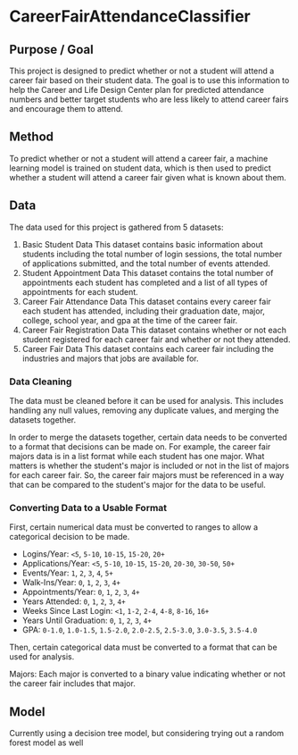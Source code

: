 # CareerFairAttendanceClassifier

## Purpose / Goal

This project is designed to predict whether or not a student will attend a career fair based on their student data. The goal is to use this information to help the Career and Life Design Center plan for predicted attendance numbers and better target students who are less likely to attend career fairs and encourage them to attend.

## Method

To predict whether or not a student will attend a career fair, a machine learning model is trained on student data, which is then used to predict whether a student will attend a career fair given what is known about them.

## Data

The data used for this project is gathered from 5 datasets:

1. Basic Student Data
   This dataset contains basic information about students including the total number of login sessions, the total number of applications submitted, and the total number of events attended.
2. Student Appointment Data
   This dataset contains the total number of appointments each student has completed and a list of all types of appointments for each student.
3. Career Fair Attendance Data
   This dataset contains every career fair each student has attended, including their graduation date, major, college, school year, and gpa at the time of the career fair.
4. Career Fair Registration Data
   This dataset contains whether or not each student registered for each career fair and whether or not they attended.
5. Career Fair Data
   This dataset contains each career fair including the industries and majors that jobs are available for.

### Data Cleaning

The data must be cleaned before it can be used for analysis. This includes handling any null values, removing any duplicate values, and merging the datasets together.

In order to merge the datasets together, certain data needs to be converted to a format that decisions can be made on. For example, the career fair majors data is in a list format while each student has one major. What matters is whether the student's major is included or not in the list of majors for each career fair. So, the career fair majors must be referenced in a way that can be compared to the student's major for the data to be useful.

### Converting Data to a Usable Format

First, certain numerical data must be converted to ranges to allow a categorical decision to be made.

- Logins/Year: `<5`, `5-10`, `10-15`, `15-20`, `20+`
- Applications/Year: `<5`, `5-10`, `10-15`, `15-20`, `20-30`, `30-50`, `50+`
- Events/Year: `1`, `2`, `3`, `4`, `5+`
- Walk-Ins/Year: `0`, `1`, `2`, `3`, `4+`
- Appointments/Year: `0`, `1`, `2`, `3`, `4+`
- Years Attended: `0`, `1`, `2`, `3`, `4+`
- Weeks Since Last Login: `<1`, `1-2`, `2-4`, `4-8`, `8-16`, `16+`
- Years Until Graduation: `0`, `1`, `2`, `3`, `4+`
- GPA: `0-1.0`, `1.0-1.5`, `1.5-2.0`, `2.0-2.5`, `2.5-3.0`, `3.0-3.5`, `3.5-4.0`

Then, certain categorical data must be converted to a format that can be used for analysis.

Majors: Each major is converted to a binary value indicating whether or not the career fair includes that major.

## Model

Currently using a decision tree model, but considering trying out a random forest model as well
